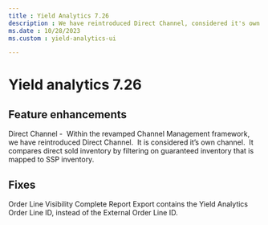```yaml
---
title : Yield Analytics 7.26
description : We have reintroduced Direct Channel, considered it's own channel, that compares direct sold inventory by filtering on guaranteed inventory that is mapped to SSP inventory.   
ms.date : 10/28/2023
ms.custom : yield-analytics-ui

---
```



# Yield analytics 7.26

## Feature enhancements

Direct Channel -  Within the revamped Channel Management framework, we
have reintroduced Direct Channel.  It is considered it’s own channel. 
It compares direct sold inventory by filtering on guaranteed inventory
that is mapped to SSP inventory.

## Fixes

Order Line Visibility Complete Report Export contains the Yield
Analytics Order Line ID, instead of the External Order Line ID.
